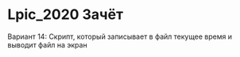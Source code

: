 # Lpic_2020 Зачёт
Вариант 14: Скрипт, который записывает в файл текущее время и выводит файл на экран
